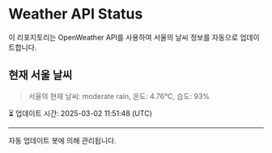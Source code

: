 
# Weather API Status

이 리포지토리는 OpenWeather API를 사용하여 서울의 날씨 정보를 자동으로 업데이트합니다.

## 현재 서울 날씨
> 서울의 현재 날씨: moderate rain, 온도: 4.76°C, 습도: 93%

⏳ 업데이트 시간: 2025-03-02 11:51:48 (UTC)

---
자동 업데이트 봇에 의해 관리됩니다.

